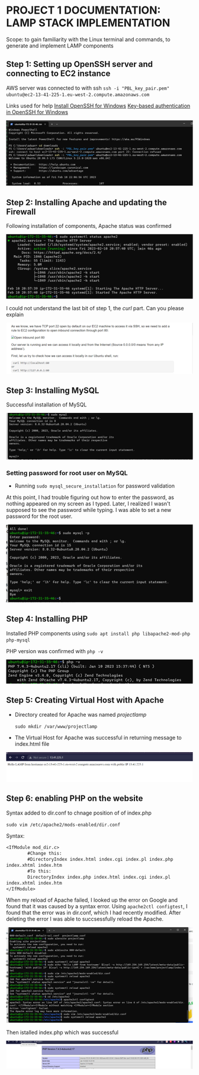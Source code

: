 # **PROJECT 1 DOCUMENTATION: LAMP STACK IMPLEMENTATION**

Scope: to gain familiarity with the Linux terminal and commands,  to generate and implement LAMP components 

## **Step 1: Setting up OpenSSH server and connecting to EC2 instance**

AWS server was connected to with ssh 
`ssh -i "PBL_key_pair.pem" ubuntu@ec2-13-41-225-1.eu-west-2.compute.amazonaws.com`
 

Links used for help 
 [Install OpenSSH for Windows](https://learn.microsoft.com/en-us/windows-server/administration/openssh/openssh_install_firstuse?tabs=powershell)             [Key-based authentication in OpenSSH for Windows](https://learn.microsoft.com/en-us/windows-server/administration/openssh/openssh_keymanagement)

![connecting to e2c instance](./images/conncet_ec2_instance1.png)

## **Step 2: Installing Apache and updating the Firewall**

Following installation of components, Apache status was confirmed 

![sudo apt install apache2](./images/sudo_apt_install_apache2.png)



I could not understand the last bit of step 1, the *curl* part. Can you please explain

![curl](./images/Screenshot%202023-02-11%20015723.png)

## **Step 3: Installing MySQL**

Successful installation of MySQL

![mysql installation](./images/installing_mysql.png)


### **Setting password for root user on MySQL**

- Running `sudo mysql_secure_installation`  for password validation

At this point, I had trouble figuring out how to enter the password, as nothing appeared on my screen as I typed. Later, I realized I wasn't supposed to see the password while typing. I was able to set a new password for the root user.

![password](./images/setting_password_mysql_2.png)

## **Step 4: Installing PHP**

Installed PHP components using `sudo apt install php libapache2-mod-php php-mysql`

 PHP version was confirmed with `php -v`

![php version](./images/php_version.png)

## **Step 5: Creating Virtual Host with Apache**

- Directory created for Apache was named *projectlamp*
 
    `sudo mkdir /var/www/projectlamp` 
- The Virtual Host for Apache was successful in returning message to index.html file

![testing virtual host](./images/testing_website.png)

## **Step 6: enabling PHP on the website**

Syntax added to dir.conf to chnage position of of index.php

`sudo vim /etc/apache2/mods-enabled/dir.conf`


Syntax:
```
<IfModule mod_dir.c>
        #Change this:
        #DirectoryIndex index.html index.cgi index.pl index.php index.xhtml index.htm
        #To this:
        DirectoryIndex index.php index.html index.cgi index.pl index.xhtml index.htm
</IfModule>
```
When my reload of Apache failed, I looked up the error on Google and found that it was caused by a syntax error. Using `apache2ctl configtest`, I found that the error was in dir.conf, which I had recently modified. After deleting the error I was able to succsessfully reload the Apache.

![error](./images/apache2_reload_error.png)

Then istalled index.php which was successful

![php install](./images/PHP_test_script.png)
















